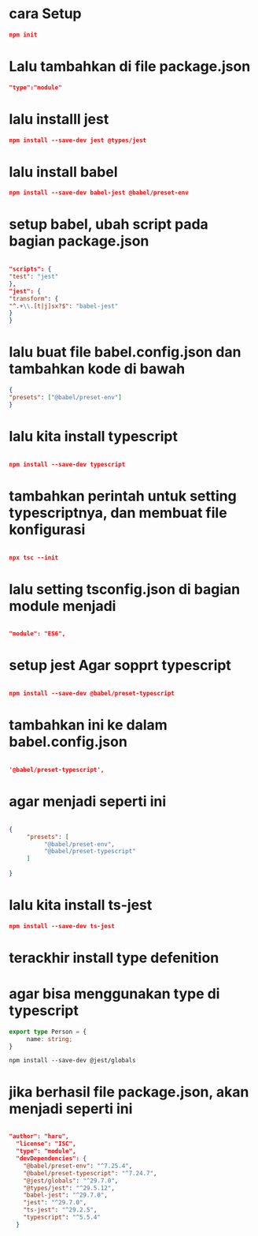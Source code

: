 # cara Setup

```json
npm init
```

# Lalu tambahkan di file package.json

```json
"type":"module"
```

# lalu instalIl jest

```json
npm install --save-dev jest @types/jest
```

# lalu install babel

```json
npm install --save-dev babel-jest @babel/preset-env
```

# setup babel, ubah script pada bagian package.json

```json

"scripts": {
"test": "jest"
},
"jest": {
"transform": {
"^.+\\.[t|j]sx?$": "babel-jest"
}
}

```

# lalu buat file babel.config.json dan tambahkan kode di bawah

```json
{
"presets": ["@babel/preset-env"]
}

```
# lalu kita install typescript

```json

npm install --save-dev typescript

```

# tambahkan perintah untuk setting typescriptnya, dan membuat file konfigurasi

```json

npx tsc --init

```

# lalu setting tsconfig.json di bagian module menjadi
```json

"module": "ES6",

```

# setup jest Agar sopprt  typescript
```json

npm install --save-dev @babel/preset-typescript

```

# tambahkan ini ke dalam babel.config.json

```json

'@babel/preset-typescript',

```

# agar menjadi seperti ini

```json

{
     "presets": [
          "@babel/preset-env",
          "@babel/preset-typescript"
     ]
     
}

```
# lalu kita install ts-jest

```json
npm install --save-dev ts-jest
```

# terackhir install type defenition
# agar bisa menggunakan type di typescript
```ts
export type Person = {
     name: string;
}
```

``
npm install --save-dev @jest/globals
``

# jika berhasil file package.json, akan menjadi seperti ini

```json

"author": "haru",
  "license": "ISC",
  "type": "module",
  "devDependencies": {
    "@babel/preset-env": "^7.25.4",
    "@babel/preset-typescript": "^7.24.7",
    "@jest/globals": "^29.7.0",
    "@types/jest": "^29.5.12",
    "babel-jest": "^29.7.0",
    "jest": "^29.7.0",
    "ts-jest": "^29.2.5",
    "typescript": "^5.5.4"
  }

```